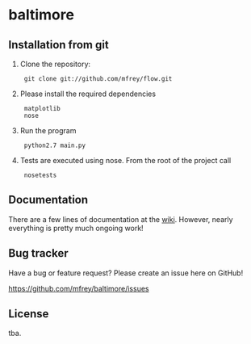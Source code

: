 baltimore
=========


Installation from git
---------------------
1. Clone the repository:

		git clone git://github.com/mfrey/flow.git

2. Please install the required dependencies

		matplotlib
		nose	

3. Run the program

		python2.7 main.py

4. Tests are executed using nose. From the root of the project call

		nosetests

Documentation
-------------
There are a few lines of documentation at the [wiki](https://github.com/mfrey/baltimore/wiki). However, nearly 
everything is pretty much ongoing work!

Bug tracker
-----------
Have a bug or feature request? Please create an issue here on GitHub!

https://github.com/mfrey/baltimore/issues

License
-------
tba.
